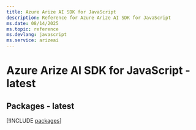 ```yaml
---
title: Azure Arize AI SDK for JavaScript
description: Reference for Azure Arize AI SDK for JavaScript
ms.date: 08/14/2025
ms.topic: reference
ms.devlang: javascript
ms.service: arizeai
---
```

# Azure Arize AI SDK for JavaScript - latest
## Packages - latest
[!INCLUDE [packages](arize-ai-index.md)]